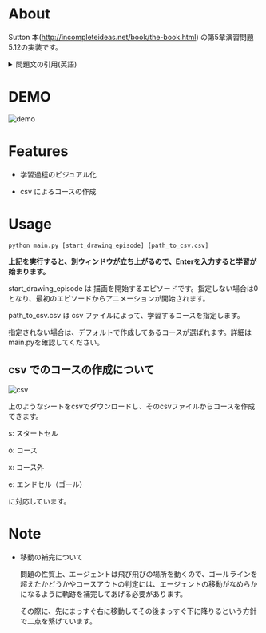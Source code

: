 # About

Sutton 本(http://incompleteideas.net/book/the-book.html) の第5章演習問題5.12の実装です。

<details>
<summary>問題文の引用(英語)</summary>
 http://incompleteideas.net/book/RLbook2020.pdf p133 より引用
<pre>
<!-- <code> -->

> Exercise 5.12: Racetrack (programming) Consider driving a race car around a turn like those shown in Figure 5.5. You want to go as fast as possible, but not so fast as to run o↵ the track. In our simplified racetrack, the car is at one of a discrete set of grid positions, the cells in the diagram. The velocity is also discrete, a number of grid cells moved horizontally and vertically per time step. The actions are increments to the velocity components. Each may be changed by +1, 1, or 0 in each step, for a total of nine (3 ⇥ 3) actions. Both velocity components are restricted to be nonnegative and less than 5, and they cannot both be zero except at the starting line. Each episode begins in one of the randomly selected start states with both velocity components zero and ends when the car crosses the finish line. The rewards are 1 for each step until the car crosses the finish line. If the car hits the track boundary, it is moved back to a random position on the starting line, both velocity components are reduced to zero, and the episode continues. Before updating the car’s location at each time step, check to see if the projected path of the car intersects the track boundary. If it intersects the finish line, the episode ends; if it intersects anywhere else, the car is considered to have hit the track boundary and is sent back to the starting line. To make the task more challenging, with probability 0.1 at each time step the velocity increments are both zero, independently of the intended increments. Apply a Monte Carlo control method to this task to compute the optimal policy from each starting state. Exhibit several trajectories following the optimal policy (but turn the noise o↵ for these trajectories).

<!-- </code> -->
</pre>
</details>

# DEMO

![demo](https://i.imgur.com/CxGc9Fp.gif)
 

# Features
 
 - 学習過程のビジュアル化

 - csv によるコースの作成
 
# Usage
 
 ```
python main.py [start_drawing_episode] [path_to_csv.csv]
 ```

 **上記を実行すると、別ウィンドウが立ち上がるので、Enterを入力すると学習が始まります。**

start_drawing_episode は 描画を開始するエピソードです。指定しない場合は0となり、最初のエピソードからアニメーションが開始されます。

path_to_csv.csv は csv ファイルによって、学習するコースを指定します。

指定されない場合は、デフォルトで作成してあるコースが選ばれます。詳細はmain.pyを確認してください。

## csv でのコースの作成について

![csv](https://i.imgur.com/sBUNXfJ.png)

上のようなシートをcsvでダウンロードし、そのcsvファイルからコースを作成できます。

s: スタートセル

o: コース

x: コース外

e: エンドセル（ゴール）

に対応しています。

# Note

- 移動の補完について

  問題の性質上、エージェントは飛び飛びの場所を動くので、ゴールラインを超えたかどうかやコースアウトの判定には、エージェントの移動がなめらかになるように軌跡を補完してあげる必要があります。

  その際に、先にまっすぐ右に移動してその後まっすぐ下に降りるという方針で二点を繋げています。
  
